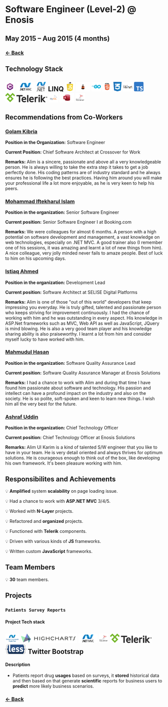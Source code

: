 # Software Engineer (Level-2) @ Enosis

## May 2015 – Aug 2015 (4 months)

### [← Back](../alim-ul-karim-profile.md)

## Technology Stack

## <img height="30" src="img/c.png" alt="C#"> <img height="30" src="img/asp%20dot%20net%20mvc.png" alt="asp .net mvc"> <img height="30" src="img/dot%20net.png" alt=".net"> LINQ <img height="30" src="img/Javascript.png" alt="javascript"> <img height="30" src="img/Kendo_UI_vector_logo.png" alt="kendoUI"> <img height="30" src="img/Go.png" alt="golang"> <img height="30" src="img/html.png" alt="html"> <img height="30" src="img/css.png" alt="css"> <img height="30" src="img/vb%20dot%20net.png" alt="vb.net"> <img height="30" src="img/Typescript.png" alt="typescript"> <img height="30" src="img/telerik.png" alt="telerick"> <img height="30" src="img/mysql.png" alt="mysql"> <img height="30" src="img/Microsoft-Access-logo.png" alt="msaccess"> <img height="30" src="img/microsoft%20sql%20server.png" alt="mssql"> <img height="30" src="" alt=""> 

## Recommendations from Co-Workers

### [Golam Kibria](https://www.linkedin.com/in/doubledecker?lipi=urn%3Ali%3Apage%3Ad_flagship3_profile_view_base_recommendations_details%3BO9CCIqdYQ%2B%2BEDJ882sN3%2FA%3D%3D)

__Position in the Organization:__ Software Engineer

__Current Position:__ Chief Software Architect at Crossover for Work

__Remarks:__ Alim is a sincere, passionate and above all a very knowledgeable person. He is always willing to take the extra step it takes to get a job perfectly done. His coding patterns are of industry standard and he always ensures he is following the best practices. Having him around you will make your professional life a lot more enjoyable, as he is very keen to help his peers.

### [Mohammad Iftekharul Islam](https://www.linkedin.com/in/iftekharulrupam?lipi=urn%3Ali%3Apage%3Ad_flagship3_profile_view_base_recommendations_details%3BO9CCIqdYQ%2B%2BEDJ882sN3%2FA%3D%3D)

__Position in the organization:__ Senior Software Engineer

__Current position:__ Senior Software Engineer I at Booking.com

__Remarks:__ We were colleagues for almost 6 months. A person with a high potential on software development and management, a vast knowledge on web technologies, especially on .NET MVC. A good trainer also (I remember one of his sessions, it was amazing and learnt a lot of new things from him). A nice colleague, very jolly minded never fails to amaze people. Best of luck to him on his upcoming days.

### [Istiaq Ahmed](https://www.linkedin.com/in/istiaq-ahmed-b6906416?lipi=urn%3Ali%3Apage%3Ad_flagship3_profile_view_base_recommendations_details%3BO9CCIqdYQ%2B%2BEDJ882sN3%2FA%3D%3D)

__Position in the organization:__ Development Lead

__Current position:__ Software Architect at SELISE Digital Platforms

__Remarks:__ Alim is one of those "out of this world" developers that keep impressing you everyday. He is truly gifted, talented and passionate person who keeps striving for improvement continuously. I had the chance of working with him and he was outstanding in every aspect. His knowledge in ASP.Net frameworks such as MVC, Web API as well as JavaScript, JQuery is mind blowing. He is also a very good team player and his knowledge sharing ability is also praiseworthy. I learnt a lot from him and consider myself lucky to have worked with him.

### [Mahmudul Hasan](https://www.linkedin.com/in/mahmudul?lipi=urn%3Ali%3Apage%3Ad_flagship3_profile_view_base_recommendations_details%3BO9CCIqdYQ%2B%2BEDJ882sN3%2FA%3D%3D)

__Position in the organization:__ Software Quality Assurance Lead

__Current position:__ Software Quality Assurance Manager at Enosis Solutions

__Remarks:__ I had a chance to work with Alim and during that time I have found him passionate about software and technology. His passion and intellect can have a profound impact on the industry and also on the society. He is so polite, soft-spoken and keen to learn new things. I wish him all the very best for the future.

### [Ashraf Uddin](https://www.linkedin.com/in/ashraf-uddin-71945b14?lipi=urn%3Ali%3Apage%3Ad_flagship3_profile_view_base_recommendations_details%3BO9CCIqdYQ%2B%2BEDJ882sN3%2FA%3D%3D)

__Position in the organization:__ Chief Technology Officer

__Current position:__ Chief Technology Officer at Enosis Solutions

__Remarks:__ Alim Ul Karim is a kind of talented S/W engineer that you like to have in your team. He is very detail oriented and always thrives for optimum solutions. He is courageous enough to think out of the box, like developing his own framework. It's been pleasure working with him.

## Responsibilites and Achievements

💡 __Amplified__ system __scalability__ on page loading issue.

💡 Had a chance to work with __ASP.NET MVC__ 3/4/5.

💡 Worked with __N-Layer__ projects.

💡 Refactored and __organized__ projects.

💡 Functioned with __Telerik__ components.

💡 Driven with various kinds of __JS__ frameworks.

💡 Written custom __JavaScript__ frameworks.

## Team Members

💡 __30__ team members.

## Projects

### `Patients Survey Reports`

#### Project Tech stack

## <img height="30" src="img/entity%20framwork.png" alt="entity framework"> <img height="30" src="img/highcharts%20js.png" alt="highchart"> <img height="30" src="img/asp%20dot%20net%20mvc.png" alt="asp .net mvc"> <img height="30" src="img/microsoft%20sql%20server.png" alt="microsoft sql server"> <img height="30" src="img/telerik.png" alt="telerick"> <img height="30" src="img/less.png" alt="less"> Twitter Bootstrap

#### Description

- Patients report drug __usages__ based on surveys, it __stored__ historical data and then based on that generate __scientific__ reports for business users to __predict__ more likely business scenarios.

### [← Back](../alim-ul-karim-profile.md)
